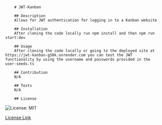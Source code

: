 
        # JWT-Kanban

        ## Description
        Allows for JWT authentication for logging in to a Kanban website

        ## Installation
        After cloning the code locally run npm install and then npm run start:dev

        ## Usage
        After cloning the code locally or going to the deployed site at https://jwt-kanban-g58k.onrender.com you can test the JWT functionality by using the username and passwords provided in the user-seeds.ts

        ## Contribution
        N/A

        ## Tests
        N/A

        ## License
        

![License: MIT](https://img.shields.io/badge/License-MIT-yellow.svg)

[License Link](https://opensource.org/licenses/MIT)

         